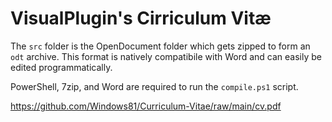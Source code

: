 # VisualPlugin's Cirriculum Vitæ

The `src` folder is the OpenDocument folder which gets zipped to form an `odt` archive. This format is natively compatibile with Word and can easily be edited programmatically.

PowerShell, 7zip, and Word are required to run the `compile.ps1` script.

https://github.com/Windows81/Curriculum-Vitae/raw/main/cv.pdf
